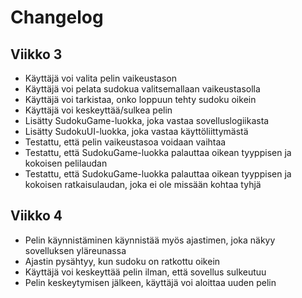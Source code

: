 # Changelog

## Viikko 3

- Käyttäjä voi valita pelin vaikeustason
- Käyttäjä voi pelata sudokua valitsemallaan vaikeustasolla
- Käyttäjä voi tarkistaa, onko loppuun tehty sudoku oikein 
- Käyttäjä voi keskeyttää/sulkea pelin
- Lisätty SudokuGame-luokka, joka vastaa sovelluslogiikasta
- Lisätty SudokuUI-luokka, joka vastaa käyttöliittymästä
- Testattu, että pelin vaikeustasoa voidaan vaihtaa
- Testattu, että SudokuGame-luokka palauttaa oikean tyyppisen ja kokoisen pelilaudan
- Testattu, että SudokuGame-luokka palauttaa oikean tyyppisen ja kokoisen ratkaisulaudan, joka ei ole missään kohtaa tyhjä

## Viikko 4

- Pelin käynnistäminen käynnistää myös ajastimen, joka näkyy sovelluksen yläreunassa
- Ajastin pysähtyy, kun sudoku on ratkottu oikein
- Käyttäjä voi keskeyttää pelin ilman, että sovellus sulkeutuu 
- Pelin keskeytymisen jälkeen, käyttäjä voi aloittaa uuden pelin 
